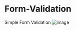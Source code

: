 # Form-Validation
Simple Form Validation
![image](https://user-images.githubusercontent.com/65384985/192383544-5e749b97-4194-4465-8e8f-469efd653d9b.png)
